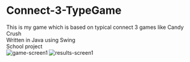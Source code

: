 # Connect-3-TypeGame
This is my game which is based on typical connect 3 games like Candy Crush  
Written in Java using Swing  
School project  
![game-screen1](https://github.com/Miszuszix/Connect-3-TypeGame/assets/95759170/7a0154e5-3ad9-4054-81ff-bbb7cdb178d6)
![results-screen1](https://github.com/Miszuszix/Connect-3-TypeGame/assets/95759170/9d760d16-e250-4f67-94d4-713ee9ba3c4e)
